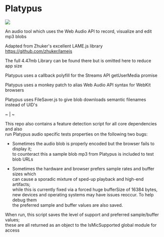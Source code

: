 # Platypus
<img src="https://i.pinimg.com/originals/17/5e/f2/175ef22c95918002bba266a898644de8.jpg">

An audio tool which uses the Web Audio API to record, visualize and edit mp3 blobs

Adapted from Zhuker's excellent LAME.js library https://github.com/zhuker/lamejs

The full 4.47mb Library can be found there but is omitted here to reduce app size

Platypus uses a callback polyfill for the Streams API getUserMedia promise

Platypus uses a monkey patch to alias Web Audio API syntax for WebKit browsers

Platypus uses FileSaver.js to give blob downloads semantic filenames instead of UID's

~ | ~

This repo also contains a feature detection script for all core dependencies and also<br>
run Platypus audio specific tests properties on the following two bugs:

 - Sometimes the audio blob is properly encoded but the browser fails to display it;<br>
   to counteract this a sample blob mp3 from Platypus is included to test blob URLs

 - Sometimes the hardware and browser prefers sample rates and buffer sizes which<br>
   can cause a sporadic mixture of sped-up playback and high-end artifacts;<br>
   while this is currently fixed via a forced huge bufferSize of 16384 bytes,<br>
   new devices and operating systems may have issues reoccur. To help debug them<br>
   the preferred sample and buffer values are also saved.
   
When run, this script saves the level of support and preferred sample/buffer values;<br>
these are all returned as an object to the IsMicSupported global module for access
